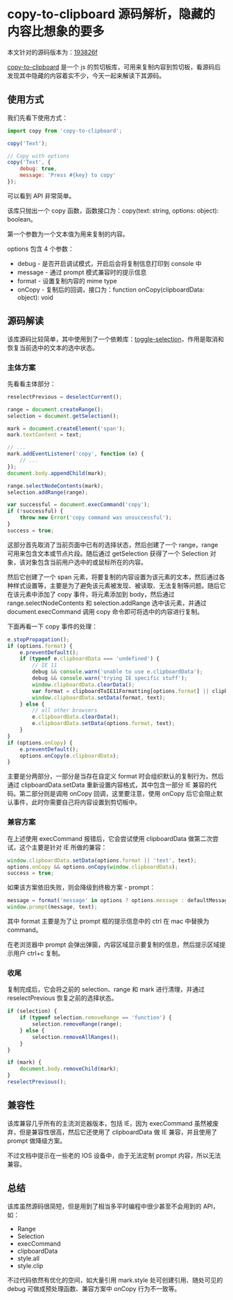# copy-to-clipboard 源码解析，隐藏的内容比想象的要多

本文针对的源码版本为：[193826f](https://github.com/sudodoki/copy-to-clipboard/tree/193826f9859923d4e83c35093f3c436be00a162b)

[copy-to-clipboard](https://github.com/sudodoki/copy-to-clipboard) 是一个 js 的剪切板库，可用来复制内容到剪切板，看源码后发现其中隐藏的内容着实不少，今天一起来解读下其源码。

## 使用方式

我们先看下使用方式：

```js
import copy from 'copy-to-clipboard';

copy('Text');

// Copy with options
copy('Text', {
    debug: true,
    message: 'Press #{key} to copy'
});
```

可以看到 API 非常简单。

该库只抛出一个 copy 函数，函数接口为：copy(text: string, options: object): boolean。

第一个参数为一个文本值为用来复制的内容。

options 包含 4 个参数：

-   debug - 是否开启调试模式，开启后会将复制信息打印到 console 中
-   message - 通过 prompt 模式兼容时的提示信息
-   format - 设置复制内容的 mime type
-   onCopy - 复制后的回调，接口为：function onCopy(clipboardData: object): void

## 源码解读

该库源码比较简单，其中使用到了一个依赖库：[toggle-selection](https://www.npmjs.com/package/toggle-selection)，作用是取消和恢复当前选中的文本的选中状态。

### 主体方案

先看看主体部分：

```js
reselectPrevious = deselectCurrent();

range = document.createRange();
selection = document.getSelection();

mark = document.createElement('span');
mark.textContent = text;

// ...
mark.addEventListener('copy', function (e) {
    // ...
});
document.body.appendChild(mark);

range.selectNodeContents(mark);
selection.addRange(range);

var successful = document.execCommand('copy');
if (!successful) {
    throw new Error('copy command was unsuccessful');
}
success = true;
```

这部分首先取消了当前页面中已有的选择状态，然后创建了一个 range，range 可用来包含文本或节点片段。随后通过 getSelection 获得了一个 Selection 对象，该对象包含当前用户选中的或鼠标所在的内容。

然后它创建了一个 span 元素，将要复制的内容设置为该元素的文本，然后通过各种样式设置等，主要是为了避免该元素被发现、被读取、无法复制等问题。随后它在该元素中添加了 copy 事件，将元素添加到 body，然后通过 range.selectNodeContents 和 selection.addRange 选中该元素，并通过 document.execCommand 调用 copy 命令即可将选中的内容进行复制。

下面再看一下 copy 事件的处理：

```js
e.stopPropagation();
if (options.format) {
    e.preventDefault();
    if (typeof e.clipboardData === 'undefined') {
        // IE 11
        debug && console.warn('unable to use e.clipboardData');
        debug && console.warn('trying IE specific stuff');
        window.clipboardData.clearData();
        var format = clipboardToIE11Formatting[options.format] || clipboardToIE11Formatting['default'];
        window.clipboardData.setData(format, text);
    } else {
        // all other browsers
        e.clipboardData.clearData();
        e.clipboardData.setData(options.format, text);
    }
}
if (options.onCopy) {
    e.preventDefault();
    options.onCopy(e.clipboardData);
}
```

主要是分两部分，一部分是当存在自定义 format 时会组织默认的复制行为，然后通过 clipboardData.setData 重新设置内容格式，其中包含一部分 IE 兼容的代码。第二部分则是调用 onCopy 回调，这里要注意，使用 onCopy 后它会阻止默认事件，此时你需要自己将内容设置到剪切板中。

### 兼容方案

在上述使用 execCommand 报错后，它会尝试使用 clipboardData 做第二次尝试，这个主要是针对 IE 所做的兼容：

```js
window.clipboardData.setData(options.format || 'text', text);
options.onCopy && options.onCopy(window.clipboardData);
success = true;
```

如果该方案依旧失败，则会降级到终极方案 - prompt：

```js
message = format('message' in options ? options.message : defaultMessage);
window.prompt(message, text);
```

其中 format 主要是为了让 prompt 框的提示信息中的 ctrl 在 mac 中替换为 command。

在老浏览器中 prompt 会弹出弹窗，内容区域显示要复制的信息，然后提示区域提示用户 ctrl+c 复制。

### 收尾

复制完成后，它会将之前的 selection、range 和 mark 进行清理，并通过 reselectPrevious 恢复之前的选择状态。

```js
if (selection) {
    if (typeof selection.removeRange == 'function') {
        selection.removeRange(range);
    } else {
        selection.removeAllRanges();
    }
}

if (mark) {
    document.body.removeChild(mark);
}
reselectPrevious();
```

## 兼容性

该库兼容几乎所有的主流浏览器版本，包括 IE，因为 execCommand 虽然被废弃，但是兼容性很高，然后它还使用了 clipboardData 做 IE 兼容，并且使用了 prompt 做降级方案。

不过文档中提示在一些老的 IOS 设备中，由于无法定制 prompt 内容，所以无法兼容。

## 总结

该库虽然源码很简短，但是用到了相当多平时编程中很少甚至不会用到的 API，如：

-   Range
-   Selection
-   execCommand
-   clipboardData
-   style.all
-   style.clip

不过代码依然有优化的空间，如大量引用 mark.style 处可创建引用、随处可见的 debug 可做成预处理函数、兼容方案中 onCopy 行为不一致等。


